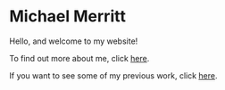 # Michael Merritt

Hello, and welcome to my website!

To find out more about me, click [here](./about).

If you want to see some of my previous work, click [here](./projects).